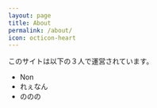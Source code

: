 ```yaml
---
layout: page
title: About
permalink: /about/
icon: octicon-heart
---
```


このサイトは以下の３人で運営されています。
* Non
* れぇなん
* ののの